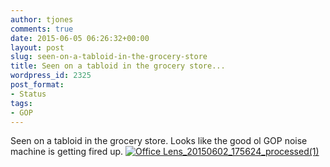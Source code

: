 ```yaml
---
author: tjones
comments: true
date: 2015-06-05 06:26:32+00:00
layout: post
slug: seen-on-a-tabloid-in-the-grocery-store
title: Seen on a tabloid in the grocery store...
wordpress_id: 2325
post_format:
- Status
tags:
- GOP
---
```


Seen on a tabloid in the grocery store. Looks like the good ol GOP noise machine is getting fired up. 
[![Office Lens_20150602_175624_processed(1)](http://www.theojones.name/wp-content/uploads/2015/06/Office-Lens_20150602_175624_processed1-300x218.jpg)](http://www.theojones.name/wp-content/uploads/2015/06/Office-Lens_20150602_175624_processed1.jpg)
